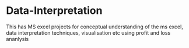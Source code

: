 # Data-Interpretation
This has MS excel projects for conceptual understanding of the ms excel, data interpretation techniques, visualisation etc using profit and loss ananlysis
